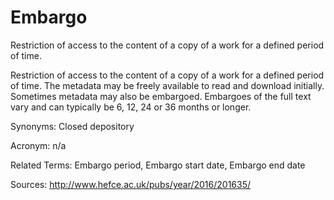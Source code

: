 # Embargo
 
Restriction of access to the content of a copy of a work for a defined period of time.
 
Restriction of access to the content of a copy of a work for a defined period of time.  The metadata may be freely available to read and download initially. Sometimes metadata may also be embargoed. Embargoes of the full text vary and can typically be 6, 12, 24 or 36 months or longer.
 
Synonyms: Closed depository
 
Acronym: n/a
 
Related Terms: Embargo period, Embargo start date, Embargo end date
 
Sources: http://www.hefce.ac.uk/pubs/year/2016/201635/